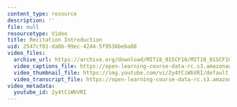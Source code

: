 ```yaml
---
content_type: resource
description: ''
file: null
resourcetype: Video
title: Recitation Introduction
uid: 2547cf01-da0b-99ec-4244-5f9536beba08
video_files:
  archive_url: https://archive.org/download/MIT18_01SCF10/MIT18_01SCF10Rec_00_300k.mp4
  video_captions_file: https://open-learning-course-data-rc.s3.amazonaws.com/18-02sc-multivariable-calculus-fall-2010/568a087438235b4fbb461446c6c8b672_2y4tCiWbVRI.vtt
  video_thumbnail_file: https://img.youtube.com/vi/2y4tCiWbVRI/default.jpg
  video_transcript_file: https://open-learning-course-data-rc.s3.amazonaws.com/18-02sc-multivariable-calculus-fall-2010/2711bd9631f5faf7d54ab1d6af92de81_2y4tCiWbVRI.pdf
video_metadata:
  youtube_id: 2y4tCiWbVRI
---
```

